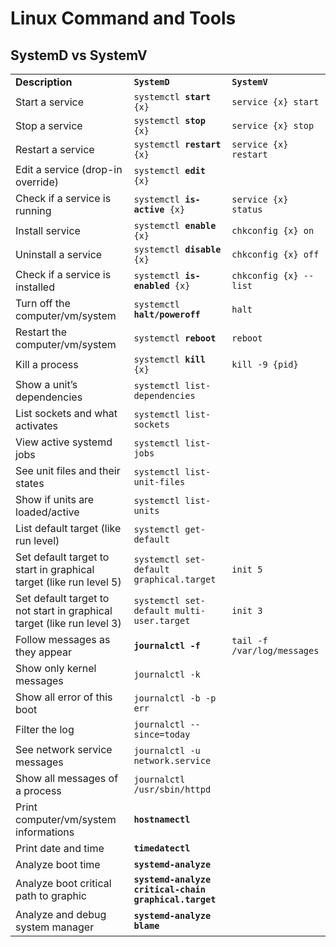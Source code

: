 # Linux Command and Tools

## SystemD vs SystemV

<table>
  <tr>
   <td><strong>Description</strong>
   </td>
   <td><strong><code>SystemD</code></strong>
   </td>
   <td><strong><code>SystemV</code></strong>
   </td>
  </tr>
  <tr>
   <td>Start a service
   </td>
   <td><code>systemctl <strong>start</strong> {x}</code>
   </td>
   <td><code>service {x} start</code>
   </td>
  </tr>
  <tr>
   <td>Stop a service
   </td>
   <td><code>systemctl <strong>stop</strong> {x}</code>
   </td>
   <td><code>service {x} stop</code>
   </td>
  </tr>
  <tr>
   <td>Restart a service
   </td>
   <td><code>systemctl <strong>restart</strong> {x}</code>
   </td>
   <td><code>service {x} restart</code>
   </td>
  </tr>
  <tr>
   <td>Edit a service (drop-in override)
   </td>
   <td><code>systemctl <strong>edit</strong> {x}</code>
   </td>
   <td>
   </td>
  </tr>
  <tr>
   <td>Check if a service is running
   </td>
   <td><code>systemctl <strong>is-active</strong> {x}</code>
   </td>
   <td><code>service {x} status</code>
   </td>
  </tr>
  <tr>
   <td>Install service
   </td>
   <td><code>systemctl <strong>enable</strong> {x}</code>
   </td>
   <td><code>chkconfig {x} on</code>
   </td>
  </tr>
  <tr>
   <td>Uninstall a service
   </td>
   <td><code>systemctl <strong>disable</strong> {x}</code>
   </td>
   <td><code>chkconfig {x} off</code>
   </td>
  </tr>
  <tr>
   <td>Check if a service is installed
   </td>
   <td><code>systemctl <strong>is-enabled</strong> {x}</code>
   </td>
   <td><code>chkconfig {x} --list</code>
   </td>
  </tr>
  <tr>
   <td>Turn off the computer/vm/system
   </td>
   <td><code>systemctl <strong>halt/poweroff</strong></code>
   </td>
   <td><code>halt</code>
   </td>
  </tr>
  <tr>
   <td>Restart the computer/vm/system
   </td>
   <td><code>systemctl <strong>reboot</strong></code>
   </td>
   <td><code>reboot</code>
   </td>
  </tr>
  <tr>
   <td>Kill a process
   </td>
   <td><code>systemctl <strong>kill</strong> {x}</code>
   </td>
   <td><code>kill -9 {pid}</code>
   </td>
  </tr>
  <tr>
   <td>Show a unit’s dependencies
   </td>
   <td><code>systemctl list-dependencies</code>
   </td>
   <td>
   </td>
  </tr>
  <tr>
   <td>List sockets and what activates
   </td>
   <td><code>systemctl list-sockets</code>
   </td>
   <td>
   </td>
  </tr>
  <tr>
   <td>View active systemd jobs
   </td>
   <td><code>systemctl list-jobs</code>
   </td>
   <td>
   </td>
  </tr>
  <tr>
   <td>See unit files and their states
   </td>
   <td><code>systemctl list-unit-files</code>
   </td>
   <td>
   </td>
  </tr>
  <tr>
   <td>Show if units are loaded/active
   </td>
   <td><code>systemctl list-units</code>
   </td>
   <td>
   </td>
  </tr>
  <tr>
   <td>List default target (like run level)
   </td>
   <td><code>systemctl get-default</code>
   </td>
   <td>
   </td>
  </tr>
  <tr>
   <td>Set default target to start in graphical target (like run level 5)
   </td>
   <td><code>systemctl set-default graphical.target</code>
   </td>
    <td><code>init 5</code>
   </td>
  </tr>
  <tr>
   <td>Set default target to not start in graphical target (like run level 3)
   </td>
   <td><code>systemctl set-default multi-user.target</code>
   </td>
    <td><code>init 3</code>
   </td>
  </tr>
  <tr>
   <td>Follow messages as they appear
   </td>
   <td><strong><code>journalctl -f</code></strong>
   </td>
   <td><code>tail -f /var/log/messages</code>
   </td>
  </tr>
  <tr>
   <td>Show only kernel messages
   </td>
   <td><code>journalctl -k</code>
   </td>
   <td>
   </td>
  </tr>
  <tr>
   <td>Show all error of this boot
   </td>
   <td><code>journalctl -b -p err</code>
   </td>
   <td>
   </td>
  </tr>
  <tr>
   <td>Filter the log
   </td>
   <td><code>journalctl --since=today</code>
   </td>
   <td>
   </td>
  </tr>
  <tr>
   <td>See network service messages
   </td>
   <td><code>journalctl -u network.service</code>
   </td>
   <td>
   </td>
  </tr>
  <tr>
   <td>Show all messages of a process
   </td>
   <td><code>journalctl /usr/sbin/httpd</code>
   </td>
   <td>
   </td>
  </tr>
  <tr>
   <td>Print computer/vm/system informations
   </td>
   <td><strong><code>hostnamectl</code></strong>
   </td>
   <td>
   </td>
  </tr>
  <tr>
   <td>Print date and time
   </td>
   <td><strong><code>timedatectl</code></strong>
   </td>
   <td>
   </td>
  </tr>
  <tr>
   <td>Analyze boot time
   </td>
   <td><strong><code>systemd-analyze</code></strong>
   </td>
   <td>
   </td>
  </tr>
  <tr>
   <td>Analyze boot critical path to graphic</td>
   <td><strong><code>systemd-analyze critical-chain graphical.target</code></strong></td>
   <td></td>
  </tr>
  <tr>
   <td>Analyze and debug system manager</td>
   <td><strong><code>systemd-analyze blame</code></strong></td>
   <td></td>
  </tr>
</table>
